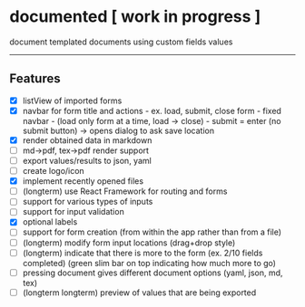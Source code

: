 # documented [ work in progress ]

document templated documents using custom fields values

---

## Features

- [x] listView of imported forms
- [x] navbar for form title and actions - ex. load, submit, close form - fixed navbar - (load only form at a time, load -> close) - submit = enter (no submit button) -> opens dialog to ask save location
- [x] render obtained data in markdown
- [ ] md->pdf, tex->pdf render support
- [ ] export values/results to json, yaml
- [ ] create logo/icon
- [x] implement recently opened files
- [ ] (longterm) use React Framework for routing and forms
- [ ] support for various types of inputs
- [ ] support for input validation
- [x] optional labels
- [ ] support for form creation (from within the app rather than from a file)
- [ ] (longterm) modify form input locations (drag+drop style)
- [ ] (longterm) indicate that there is more to the form (ex. 2/10 fields completed) (green slim bar on top indicating how much more to go)
- [ ] pressing document gives different document options (yaml, json, md, tex)
- [ ] (longterm longterm) preview of values that are being exported
